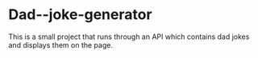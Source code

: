 # Dad--joke-generator
This is a small project that runs through an API which contains dad jokes and displays them on the page.
